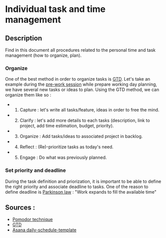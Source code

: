 # Individual task and time management

## Description

Find in this document all procedures related to the personal time and task management (how to organize, plan).

### Organize

One of the best method in order to organize tasks is [GTD](https://asana.com/resources/getting-things-done-gtd).
Let's take an example during the [pre-work session](../individual_procedure/individual_work_session/individual_work_session_method.md#phase-1--pre-work-session) while prepare working day planning, we have several new tasks or ideas to plan. Using the GTD method, we can organize them like so :
- 1. Capture : let's write all tasks/feature, ideas in order to free the mind.
- 2. Clarify : let's add more details to each tasks (description, link to project, add time estimation, budget, priority).
- 3. Organize : Add tasks/ideas to associated project in backlog.
- 4. Reflect : (Re)-prioritize tasks as today's need.
- 5. Engage : Do what was previously planned.

### Set priority and deadline

During the task definition and priorization, it is important to be able to define the right priority and associate deadline to tasks.
One of the reason to define deadline is [Parkinson law](https://en.wikipedia.org/wiki/Parkinson%27s_law) : "Work expands to fill the available time"

## Sources :

- [Pomodor technique](https://asana.com/resources/pomodoro-technique)
- [GTD](https://asana.com/resources/getting-things-done-gtd)
- [Asana daily-schedule-template](https://asana.com/resources/daily-schedule-template)